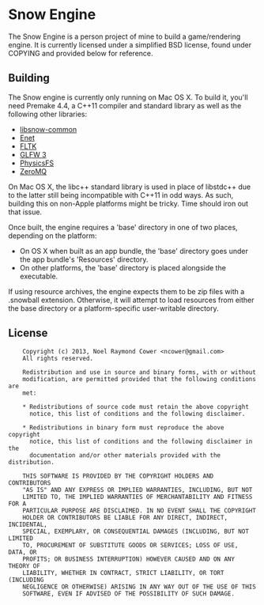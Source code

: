 Snow Engine
===============================================================================

The Snow Engine is a person project of mine to build a game/rendering engine.
It is currently licensed under a simplified BSD license, found under COPYING 
and provided below for reference.


Building
-------------------------------------------------------------------------------

The Snow engine is currently only running on Mac OS X. To build it, you'll need
Premake 4.4, a C++11 compiler and standard library as well as the following
other libraries:

- [libsnow-common](https://github.com/nilium/libsnow-common)
- [Enet](http://enet.bespin.org)
- [FLTK](http://www.fltk.org/index.php)
- [GLFW 3](https://github.com/glfw/glfw)
- [PhysicsFS](http://icculus.org/physfs/)
- [ZeroMQ](http://www.zeromq.org)

On Mac OS X, the libc++ standard library is used in place of libstdc++ due to
the latter still being incompatible with C++11 in odd ways. As such, building
this on non-Apple platforms might be tricky. Time should iron out that issue.

Once built, the engine requires a 'base' directory in one of two places,
depending on the platform:

- On OS X when built as an app bundle, the 'base' directory goes under the app
bundle's 'Resources' directory.
- On other platforms, the 'base' directory is placed alongside the executable.

If using resource archives, the engine expects them to be zip files with a
.snowball extension. Otherwise, it will attempt to load resources from either
the base directory or a platform-specific user-writable directory.


License
-------------------------------------------------------------------------------

        Copyright (c) 2013, Noel Raymond Cower <ncower@gmail.com>
        All rights reserved.

        Redistribution and use in source and binary forms, with or without
        modification, are permitted provided that the following conditions are
        met:

        * Redistributions of source code must retain the above copyright
          notice, this list of conditions and the following disclaimer.

        * Redistributions in binary form must reproduce the above copyright
          notice, this list of conditions and the following disclaimer in the
          documentation and/or other materials provided with the distribution.

        THIS SOFTWARE IS PROVIDED BY THE COPYRIGHT HOLDERS AND CONTRIBUTORS
        "AS IS" AND ANY EXPRESS OR IMPLIED WARRANTIES, INCLUDING, BUT NOT
        LIMITED TO, THE IMPLIED WARRANTIES OF MERCHANTABILITY AND FITNESS FOR A
        PARTICULAR PURPOSE ARE DISCLAIMED. IN NO EVENT SHALL THE COPYRIGHT
        HOLDER OR CONTRIBUTORS BE LIABLE FOR ANY DIRECT, INDIRECT, INCIDENTAL,
        SPECIAL, EXEMPLARY, OR CONSEQUENTIAL DAMAGES (INCLUDING, BUT NOT LIMITED
        TO, PROCUREMENT OF SUBSTITUTE GOODS OR SERVICES; LOSS OF USE, DATA, OR
        PROFITS; OR BUSINESS INTERRUPTION) HOWEVER CAUSED AND ON ANY THEORY OF
        LIABILITY, WHETHER IN CONTRACT, STRICT LIABILITY, OR TORT (INCLUDING
        NEGLIGENCE OR OTHERWISE) ARISING IN ANY WAY OUT OF THE USE OF THIS
        SOFTWARE, EVEN IF ADVISED OF THE POSSIBILITY OF SUCH DAMAGE.

